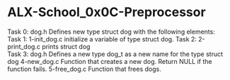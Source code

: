 # ALX-School_0x0C-Preprocessor

Task 0: dog.h
	Defines new type struct dog with the following elements:
Task 1: 1-init_dog.c
	initialize a variable of type struct dog.
Task 2: 2-print_dog.c
	prints struct dog	
Task 3: dog.h
	Defines a new type dog_t as a new name for the type struct dog
4-new_dog.c
	Function that creates a new dog. Return NULL if the function fails.	
5-free_dog.c
	Function that frees dogs.
